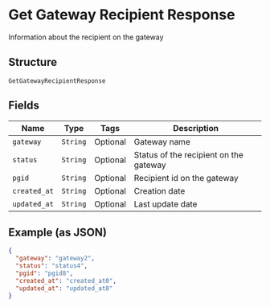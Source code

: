 
# Get Gateway Recipient Response

Information about the recipient on the gateway

## Structure

`GetGatewayRecipientResponse`

## Fields

| Name | Type | Tags | Description |
|  --- | --- | --- | --- |
| `gateway` | `String` | Optional | Gateway name |
| `status` | `String` | Optional | Status of the recipient on the gateway |
| `pgid` | `String` | Optional | Recipient id on the gateway |
| `created_at` | `String` | Optional | Creation date |
| `updated_at` | `String` | Optional | Last update date |

## Example (as JSON)

```json
{
  "gateway": "gateway2",
  "status": "status4",
  "pgid": "pgid8",
  "created_at": "created_at0",
  "updated_at": "updated_at8"
}
```

